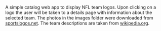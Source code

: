 A simple catalog web app to display NFL team logos. Upon clicking on a logo the
user will be taken to a details page with information about the selected team.
The photos in the images folder were downloaded from
[sportslogos.net](http://www.sportslogos.net/teams/list_by_league/7).
The team descriptions are taken from [wikipedia.org](https://en.wikipedia.org/wiki/National_Football_League#Clubs).
